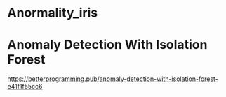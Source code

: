 # Anormality_iris
# Anomaly Detection With Isolation Forest
https://betterprogramming.pub/anomaly-detection-with-isolation-forest-e41f1f55cc6
